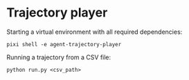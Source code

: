 # Trajectory player

Starting a virtual environment with all required dependencies:

```console
pixi shell -e agent-trajectory-player
```

Running a trajectory from a CSV file:

```console
python run.py <csv_path>
```
